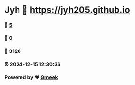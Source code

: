 # Jyh :link: https://jyh205.github.io 
### :page_facing_up: [5](https://jyh205.github.io/tag.html) 
### :speech_balloon: 0 
### :hibiscus: 3126 
### :alarm_clock: 2024-12-15 12:30:36 
### Powered by :heart: [Gmeek](https://github.com/Meekdai/Gmeek)
